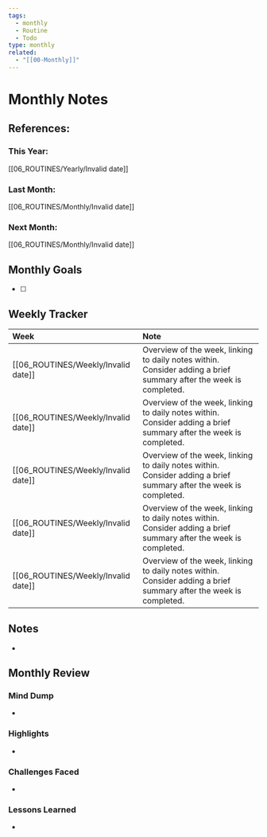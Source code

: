 ```yaml
---
tags:
  - monthly
  - Routine
  - Todo
type: monthly
related:
  - "[[00-Monthly]]"
---
```

# Monthly Notes
## References:
###  This Year: 
[[06_ROUTINES/Yearly/Invalid date]]
### Last Month: 
[[06_ROUTINES/Monthly/Invalid date]]
### Next Month: 
[[06_ROUTINES/Monthly/Invalid date]]
## Monthly Goals
- [ ] 
## Weekly Tracker

| Week                                                                                                 | Note                                                                                                                     |
| :--------------------------------------------------------------------------------------------------- | :----------------------------------------------------------------------------------------------------------------------- |
| [[06_ROUTINES/Weekly/Invalid date]] | Overview of the week, linking to daily notes within. Consider adding a brief summary after the week is completed. |
| [[06_ROUTINES/Weekly/Invalid date]] | Overview of the week, linking to daily notes within. Consider adding a brief summary after the week is completed. |
| [[06_ROUTINES/Weekly/Invalid date]] | Overview of the week, linking to daily notes within. Consider adding a brief summary after the week is completed. |
| [[06_ROUTINES/Weekly/Invalid date]] | Overview of the week, linking to daily notes within. Consider adding a brief summary after the week is completed. |
| [[06_ROUTINES/Weekly/Invalid date]] | Overview of the week, linking to daily notes within. Consider adding a brief summary after the week is completed. |
## Notes 
- 
## Monthly Review
### Mind Dump
- 
### Highlights
- 
### Challenges Faced
- 
### Lessons Learned
- 

